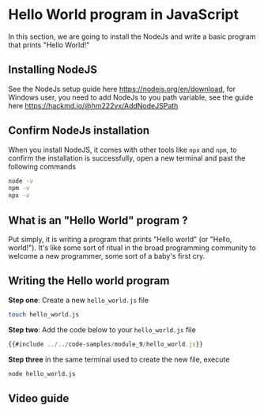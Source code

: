 # Hello World program in JavaScript

In this section, we are going to install the NodeJs and write a basic program
that prints "Hello World!"

## Installing NodeJS

See the NodeJs setup guide here <https://nodejs.org/en/download>, for Windows
user, you need to add NodeJs to you path variable, see the guide here
<https://hackmd.io/@hm222vx/AddNodeJSPath>

## Confirm NodeJs installation

When you install NodeJS, it comes with other tools like `npx` and `npm`, to
confirm the installation is successfully, open a new terminal and past the
following commands

```sh
node -v 
npm -v
npx -v
```

<div class="command-output">
<!-- cmdrun node -v  -->
</div>

<div class="command-output">
<!-- cmdrun npm -v  -->
</div>

<div class="command-output">
<!-- cmdrun npx -v  -->
</div>

## What is an "Hello World" program ?

Put simply, it is writing a program that prints "Hello world" (or "Hello,
world!"). It's like some sort of ritual in the broad programming community to
welcome a new programmer, some sort of a baby's first cry.

## Writing the Hello world program

**Step one**: Create a new `hello_world.js` file

```sh
touch hello_world.js
```

**Step two**: Add the code below to your `hello_world.js` file

```javascript
{{#include ../../code-samples/module_9/hello_world.js}}
```

**Step three** in the same terminal used to create the new file, execute

```sh
node hello_world.js
```

## Video guide

